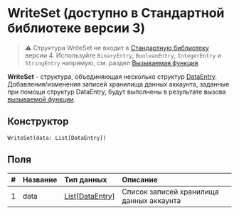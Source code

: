 # WriteSet (доступно в Стандартной библиотеке версии 3)

> :warning: Структура WriteSet не входит в [Стандартную библиотеку](/ru/ride/script/standard-library) версии 4. Используйте `BinaryEntry`, `BooleanEntry`, `IntegerEntry` и `StringEntry` напрямую, см. раздел [Вызываемая функция](/ru/ride/functions/callable-function).

**WriteSet** - cтруктура, объединяющая несколько структур [DataEntry](/ru/ride/structures/script-actions/script-transfer). Добавления/изменения записей хранилища данных аккаунта, заданные при помощи структур DataEntry, будут выполнены в результате вызова [вызываемой функции](/ru/ride/functions/callable-function).

## Конструктор

``` ride
WriteSet(data: List[DataEntry])
```

## Поля

|   #   | Название | Тип данных | Описание |
| :--- | :--- | :--- | :--- |
| 1 | data | [List](/ru/ride/data-types/list)[[DataEntry](/ru/ride/structures/common-structures/data-entry)] | Список записей хранилища данных аккаунта |
